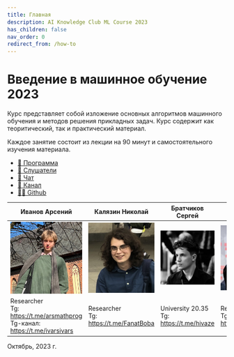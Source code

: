 ```yaml
---
title: Главная
description: AI Knowledge Club ML Course 2023
has_children: false
nav_order: 0
redirect_from: /how-to
---
```


# Введение в машинное обучение 2023
Курс представляет собой изложение основных алгоритмов машинного обучения и методов решения прикладных задач. Курс содержит как теоритический, так и практический материал. 

Каждое занятие состоит из лекции на 90 минут и самостоятельного изучения материала. 

* [🚀 Программа](/docs/program)
* [🧠 Слушатели](/docs/students)
* [📧 Чат](https://t.me/+vEZLTQ9wWT44OTRi)
* [📧 Канал](https://t.me/+JuVvTYm2i9pjYjg6)
* [👨‍💻 Github](https://github.com/AI-Knowledge-Club/AI-Knowledge-Club.github.io)


| Иванов Арсений | Калязин Николай | Братчиков Сергей | Новицкий Лев | Стрижаков Даниил | Афанасьев Максим | Волков Даниил |
| ------------ | ------------- | ------------- | ------------- | ------------- | ------------- | ------------- |
| <img src="arsy.jpg" width="250"> | <img src="3.jpg" width="250"> | <img src="4.jpg" width="250"> | <img src="levv2.jpg" width="250">  | <img src="levv2.jpg" width="250">  | <img src="levv2.jpg" width="250">  | <img src="levv2.jpg" width="250">  |
| Researcher <br> Tg: <https://t.me/arsmathprog> <br> Tg-канал: <https://t.me/ivarsivars> | Researcher <br> Tg:  <https://t.me/FanatBoba>  |  University 20.35 <br> Tg:  <https://t.me/hivaze>  | Researcher <br> Tg:  <https://t.me/leffffffffffff> | Researcher <br> Tg:  <https://t.me/trifltt> | Researcher <br> Tg:  <https://t.me/mrapplexz> | Researcher <br> Tg:  <https://t.me/wolf_Da> |

Октябрь, 2023 г.
